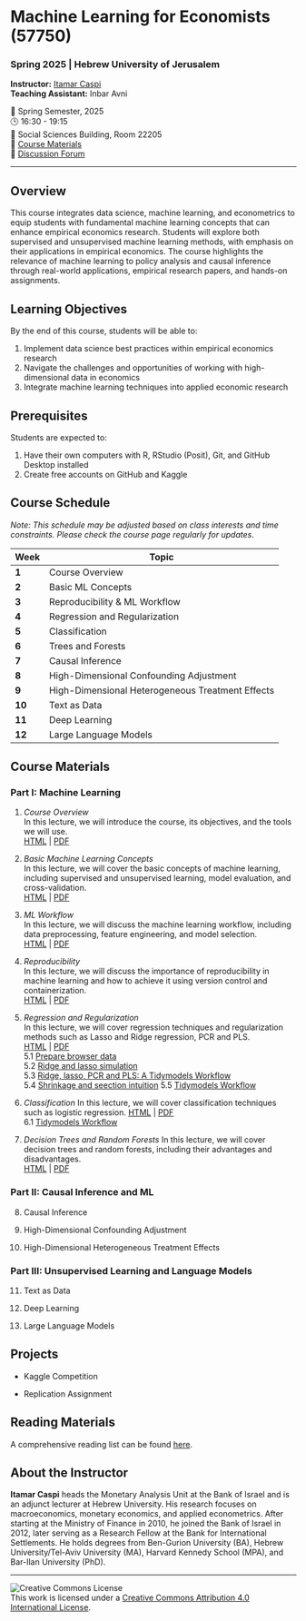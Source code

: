 # Machine Learning for Economists (57750)
### Spring 2025 | Hebrew University of Jerusalem

**Instructor:** [Itamar Caspi](https://itamarcaspi.rbind.io)  
**Teaching Assistant:** Inbar Avni

📅 Spring Semester, 2025  
🕒 16:30 - 19:15  
🏢 Social Sciences Building, Room 22205  
📝 [Course Materials](https://github.com/ml4econ/lecture-notes-2025)  
💬 [Discussion Forum](https://moodle.huji.ac.il/2024-25/course/view.php?id=2170)

---

## Overview

This course integrates data science, machine learning, and econometrics to equip students with fundamental machine learning concepts that can enhance empirical economics research. Students will explore both supervised and unsupervised machine learning methods, with emphasis on their applications in empirical economics. The course highlights the relevance of machine learning to policy analysis and causal inference through real-world applications, empirical research papers, and hands-on assignments.

## Learning Objectives

By the end of this course, students will be able to:

1. Implement data science best practices within empirical economics research
2. Navigate the challenges and opportunities of working with high-dimensional data in economics
3. Integrate machine learning techniques into applied economic research

## Prerequisites

Students are expected to:

1. Have their own computers with R, RStudio (Posit), Git, and GitHub Desktop installed
2. Create free accounts on GitHub and Kaggle

## Course Schedule

*Note: This schedule may be adjusted based on class interests and time constraints. Please check the course page regularly for updates.*

| Week | Topic |
|------|-------|
| **1** | Course Overview |
| **2** | Basic ML Concepts |
| **3** | Reproducibility & ML Workflow |
| **4** | Regression and Regularization |
| **5** | Classification |
| **6** | Trees and Forests |
| **7** | Causal Inference | 
| **8** | High-Dimensional Confounding Adjustment |
| **9** | High-Dimensional Heterogeneous Treatment Effects |
| **10** | Text as Data |
| **11** | Deep Learning
| **12** | Large Language Models |

## Course Materials

### Part I: Machine Learning

1. *Course Overview*  
In this lecture, we will introduce the course, its objectives, and the tools we will use.  
   [HTML](https://raw.githack.com/ml4econ/lecture-notes-2025/master/01-overview/01-overview.html) |
   [PDF](https://raw.githack.com/ml4econ/lecture-notes-2025/master/01-overview/01-overview.pdf)

2. *Basic Machine Learning Concepts*    
In this lecture, we will cover the basic concepts of machine learning, including supervised and unsupervised learning, model evaluation, and cross-validation.  
   [HTML](https://raw.githack.com/ml4econ/lecture-notes-2025/master/02-basic-ml-concepts/02-basic-ml-concepts.html) |
   [PDF](https://raw.githack.com/ml4econ/lecture-notes-2025/master/02-basic-ml-concepts/02-basic-ml-concepts.pdf)

3. *ML Workflow*  
In this lecture, we will discuss the machine learning workflow, including data preprocessing, feature engineering, and model selection.  
   [HTML](https://raw.githack.com/ml4econ/lecture-notes-2025/master/03-ml-workflow/03-ml-workflow.html) |
   [PDF](https://raw.githack.com/ml4econ/lecture-notes-2025/master/03-ml-workflow/03-ml-workflow.pdf)


4. *Reproducibility*  
In this lecture, we will discuss the importance of reproducibility in machine learning and how to achieve it using version control and containerization.  
   [HTML](https://raw.githack.com/ml4econ/lecture-notes-2025/master/04-reprod-vc/04-reprod-vc.html) |
   [PDF](https://raw.githack.com/ml4econ/lecture-notes-2025/master/04-reprod-vc/04-reprod-vc.pdf)                                     

5. *Regression and Regularization*  
In this lecture, we will cover regression techniques and regularization methods such as Lasso and Ridge regression, PCR and PLS.  
   [HTML](https://raw.githack.com/ml4econ/lecture-notes-2025/master/05-regression-regularization/05-regression-regularization.html) |
   [PDF](https://raw.githack.com/ml4econ/lecture-notes-2025/master/05-regression-regularization/05-regression-regularization.pdf)  
  5.1 [Prepare browser data](https://raw.githack.com/ml4econ/lecture-notes-2025/master/05-regression-regularization/05-prepare-browser-data.html)  
  5.2 [Ridge and lasso simulation](https://raw.githack.com/ml4econ/lecture-notes-2025/master/05-regression-regularization/05-simulations.html)  
  5.3 [Ridge, lasso, PCR and PLS: A Tidymodels Workflow](https://raw.githack.com/ml4econ/lecture-notes-2025/master/05-regression-regularization/05-tidymodels-workflow.html)  
  5.4 [Shrinkage and seection intuition](https://raw.githack.com/ml4econ/lecture-notes-2025/master/05-regression-regularization/05-shrinkage-selection-intuition.html)
  5.5 [Tidymodels Workflow](https://raw.githack.com/ml4econ/lecture-notes-2025/master/05-regression-regularization/05-tidymodels-workflow.html)
  
6. *Classification*
In this lecture, we will cover classification techniques such as logistic regression.
   [HTML](https://raw.githack.com/ml4econ/lecture-notes-2025/master/06-classification/06-classification.html) |
   [PDF](https://raw.githack.com/ml4econ/lecture-notes-2025/master/06-classification/06-classification.pdf)  
  6.1 [Tidymodels Workflow](https://raw.githack.com/ml4econ/lecture-notes-2025/master/06-classification/06-tidymodels-workflow-covid.html)  
  
7. *Decision Trees and Random Forests*
In this lecture, we will cover decision trees and random forests, including their advantages and disadvantages.  
   [HTML](https://raw.githack.com/ml4econ/lecture-notes-2025/master/07-trees-forests/07-trees-forests.html) |
   [PDF](https://raw.githack.com/ml4econ/lecture-notes-2025/master/07-trees-forests/07-trees-forests.pdf)  
   
  
### Part II: Causal Inference and ML

8. Causal Inference

9. High-Dimensional Confounding Adjustment

10. High-Dimensional Heterogeneous Treatment Effects

### Part III: Unsupervised Learning and Language Models

11. Text as Data

12. Deep Learning

13. Large Language Models

## Projects

- Kaggle Competition

- Replication Assignment 

## Reading Materials

A comprehensive reading list can be found [here](https://github.com/ml4econ/lecture-notes-2025/blob/master/resources.md).

## About the Instructor

**Itamar Caspi** heads the Monetary Analysis Unit at the Bank of Israel and is an adjunct lecturer at Hebrew University. His research focuses on macroeconomics, monetary economics, and applied econometrics. After starting at the Ministry of Finance in 2010, he joined the Bank of Israel in 2012, later serving as a Research Fellow at the Bank for International Settlements. He holds degrees from Ben-Gurion University (BA), Hebrew University/Tel-Aviv University (MA), Harvard Kennedy School (MPA), and Bar-Ilan University (PhD).

---

![Creative Commons License](https://i.creativecommons.org/l/by/4.0/88x31.png)  
This work is licensed under a [Creative Commons Attribution 4.0 International License](https://creativecommons.org/licenses/by/4.0/).